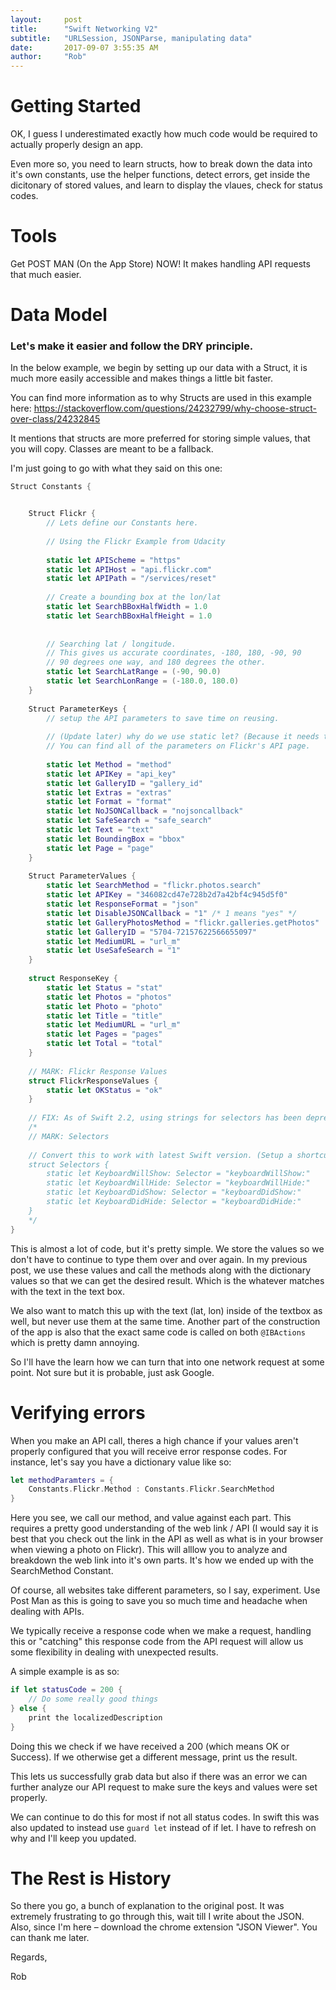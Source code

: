 ```yaml
---
layout:     post
title:      "Swift Networking V2"
subtitle:   "URLSession, JSONParse, manipulating data"
date:       2017-09-07 3:55:35 AM
author:     "Rob"
---
```


# Getting Started

OK, I guess I underestimated exactly how much code would be required to actually properly design an app.

Even more so, you need to learn structs, how to break down the data into it's own constants, use the helper functions, detect errors, get inside the dicitonary of stored values, and learn to display the vlaues, check for status codes. 

# Tools 

Get POST MAN (On the App Store) NOW! It makes handling API requests that much easier. 

# Data Model

### Let's make it easier and follow the DRY principle. 

In the below example, we begin by setting up our data with a Struct, it is much more easily accessible and makes things a little bit faster. 

You can find more information as to why Structs are used in this example here: https://stackoverflow.com/questions/24232799/why-choose-struct-over-class/24232845

It mentions that structs are more preferred for storing simple values, that you will copy. Classes are meant to be a fallback. 

I'm just going to go with what they said on this one:

``` swift
Struct Constants {


    Struct Flickr { 
        // Lets define our Constants here.
        
        // Using the Flickr Example from Udacity
        
        static let APIScheme = "https"
        static let APIHost = "api.flickr.com"
        static let APIPath = "/services/reset"
        
        // Create a bounding box at the lon/lat
        static let SearchBBoxHalfWidth = 1.0
        static let SearchBBoxHalfHeight = 1.0
        
        
        // Searching lat / longitude. 
        // This gives us accurate coordinates, -180, 180, -90, 90 
        // 90 degrees one way, and 180 degrees the other.
        static let SearchLatRange = (-90, 90.0)
        static let SearchLonRange = (-180.0, 180.0)         
    }
    
    Struct ParameterKeys {
        // setup the API parameters to save time on reusing.
        
        // (Update later) why do we use static let? (Because it needs to be public?)
        // You can find all of the parameters on Flickr's API page.
        
        static let Method = "method"
        static let APIKey = "api_key"
        static let GalleryID = "gallery_id"
        static let Extras = "extras"
        static let Format = "format"
        static let NoJSONCallback = "nojsoncallback"
        static let SafeSearch = "safe_search"
        static let Text = "text"
        static let BoundingBox = "bbox"
        static let Page = "page"
    }
    
    Struct ParameterValues { 
        static let SearchMethod = "flickr.photos.search"
        static let APIKey = "346082cd47e728b2d7a42bf4c945d5f0"
        static let ResponseFormat = "json"
        static let DisableJSONCallback = "1" /* 1 means "yes" */
        static let GalleryPhotosMethod = "flickr.galleries.getPhotos"
        static let GalleryID = "5704-72157622566655097"
        static let MediumURL = "url_m"
        static let UseSafeSearch = "1"
    }
    
    struct ResponseKey {
        static let Status = "stat"
        static let Photos = "photos"
        static let Photo = "photo"
        static let Title = "title"
        static let MediumURL = "url_m"
        static let Pages = "pages"
        static let Total = "total"
    }
    
    // MARK: Flickr Response Values
    struct FlickrResponseValues {
        static let OKStatus = "ok"
    }
    
    // FIX: As of Swift 2.2, using strings for selectors has been deprecated. Instead, #selector(methodName) should be used.  
    /*
    // MARK: Selectors
    
    // Convert this to work with latest Swift version. (Setup a shortcut for keyboard will show / hide, however there is a much better way (Through Extensions))
    struct Selectors {
        static let KeyboardWillShow: Selector = "keyboardWillShow:"
        static let KeyboardWillHide: Selector = "keyboardWillHide:"
        static let KeyboardDidShow: Selector = "keyboardDidShow:"
        static let KeyboardDidHide: Selector = "keyboardDidHide:"
    }
    */
}
```

This is almost a lot of code, but it's pretty simple. We store the values so we don't have to continue to type them over and over again. In my previous post, we use these values and call the methods along with the dictionary values so that we can get the desired result. Which is the whatever matches with the text in the text box. 

We also want to match this up with the text (lat, lon) inside of the textbox as well, but never use them at the same time. Another part of the construction of the app is also that the exact same code is called on both ```@IBActions``` which is pretty damn annoying. 

So I'll have the learn how we can turn that into one network request at some point. Not sure but it is probable, just ask Google. 

# Verifying errors

When you make an API call, theres a high chance if your values aren't properly configured that you will receive error response codes. For instance, let's say you have a dictionary value like so:

```  swift
let methodParamters = { 
    Constants.Flickr.Method : Constants.Flickr.SearchMethod 
}
```

Here you see, we call our method, and value against each part. This requires a pretty good understanding of the web link / API (I would say it is best that you check out the link in the API as well as what is in your browser when viewing a photo on Flickr). This will alllow you to analyze and breakdown the web link into it's own parts. It's how we ended up with the SearchMethod Constant. 

Of course, all websites take different parameters, so I say, experiment. Use Post Man as this is going to save you so much time and headache when dealing with APIs.

We typically receive a response code when we make a request, handling this or "catching" this response code from the API request will allow us some flexibility in dealing with unexpected results. 

A simple example is as so: 

``` swift
if let statusCode = 200 { 
    // Do some really good things 
} else { 
    print the localizedDescription   
}
```

Doing this we check if we have received a 200 (which means OK or Success). If we otherwise get a different message, print us the result. 

This lets us successfully grab data but also if there was an error we can further analyze our API request to make sure the keys and values were set properly. 

We can continue to do this for most if not all status codes. In swift this was also updated to instead use ```guard let``` instead of if let. I have to refresh on why and I'll keep you updated. 

# The Rest is History

So there you go, a bunch of explanation to the original post. It was extremely frustrating to go through this, wait till I write about the JSON. Also, since I'm here – download the chrome extension "JSON Viewer". You can thank me later. 

Regards,

Rob

